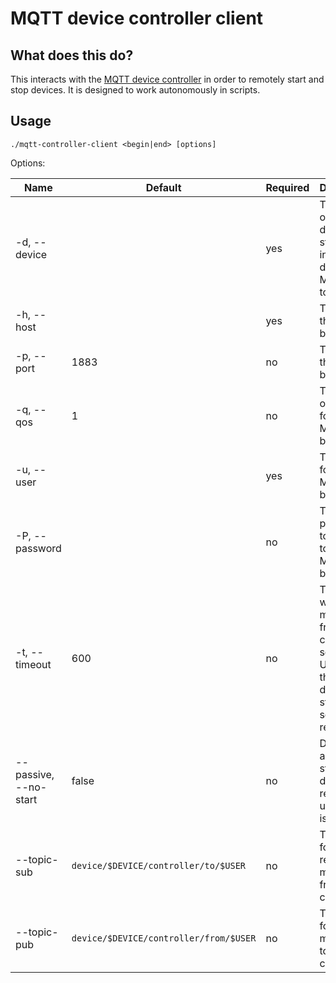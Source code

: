 # MQTT device controller client

## What does this do?
This interacts with the [MQTT device controller](https://github.com/lunarys/mqtt-device-controller) in order to remotely start and stop devices. It is designed to work autonomously in scripts.

## Usage

`./mqtt-controller-client <begin|end> [options]`

Options:

| Name | Default | Required | Description |
|------|---------|----------|-------------|
| -d, --device | | yes | The name of the device to start. Used in the default MQTT topics. |
| -h, --host | | yes | The host of the MQTT broker. |
| -p, --port | 1883 | no | The port of the MQTT broker. |
| -q, --qos | 1 | no | The quality of service for the MQTT broker. |
| -u, --user | | yes | The user for the MQTT broker. |
| -P, --password | | no | The password to connect to the MQTT broker. |
| -t, --timeout | 600 | no | Time to wait for a message from the controller in seconds. Useful if the device does not start for some reason. |
| --passive, --no-start | false | no | Do not actually start the device, but register for using it if it is online. |
| --topic-sub | `device/$DEVICE/controller/to/$USER` | no | Topic used for receiving messages from the controller. |
| --topic-pub | `device/$DEVICE/controller/from/$USER` | no | Topic used for sending messages to the controller. |
